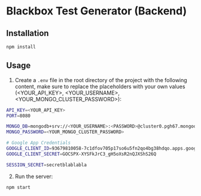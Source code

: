 # Blackbox Test Generator (Backend)

## Installation

```bash
npm install
```

## Usage

1. Create a `.env` file in the root directory of the project with the following content, make sure to replace the placeholders with your own values (<YOUR_API_KEY>, <YOUR_USERNAME>, <YOUR_MONGO_CLUSTER_PASSWORD>):

```bash
API_KEY=<YOUR_API_KEY>
PORT=8080

MONGO_DB=mongodb+srv://<YOUR_USERNAME>:<PASSWORD>@cluster0.pgh67.mongodb.net/blackboxtestgen?retryWrites=true&w=majority
MONGO_PASSWORD=<YOUR_MONGO_CLUSTER_PASSWORD>

# Google App Credentials
GOOGLE_CLIENT_ID=93679810058-7c1dfov705p17so6u5fn2qo4bg38hdqo.apps.googleusercontent.com
GOOGLE_CLIENT_SECRET=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

SESSION_SECRET=secretblablabla
```

2. Run the server:

```bash
npm start
```

